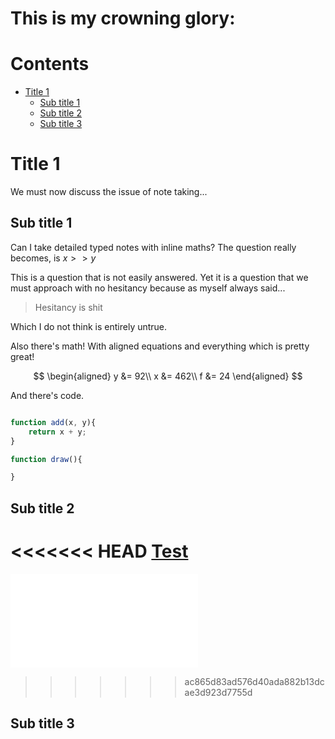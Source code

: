 # This is my crowning glory: <!-- omit in toc -->

# Contents <!-- omit in toc -->

- [Title 1](#title-1)
    - [Sub title 1](#sub-title-1)
    - [Sub title 2](#sub-title-2)
    - [Sub title 3](#sub-title-3)

# Title 1
We must now discuss the issue of note taking...
## Sub title 1
Can I take detailed typed notes with inline maths? The question really becomes, is $x >> y$

This is a question that is not easily answered. Yet it is a question that we must approach with no hesitancy because as myself always said...

>Hesitancy is shit

Which I do not think is entirely untrue.

Also there's math! With aligned equations and everything which is pretty great!

$$
\begin{aligned}
    y &= 92\\
    x &= 462\\
    f &= 24
\end{aligned}
$$

And there's code.

```javascript

function add(x, y){
    return x + y;
}

function draw(){

}

```

## Sub title 2
<<<<<<< HEAD
[Test](./markdowntutorial.md) 
=======
![Test](./markdowntutorial.md) 
>>>>>>> ac865d83ad576d40ada882b13dcae3d923d7755d


## Sub title 3


